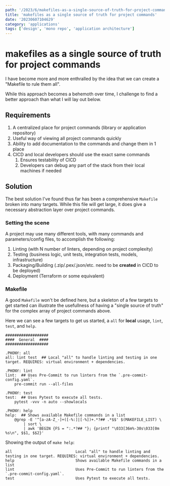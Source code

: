 ```yaml
---
path: '/2023/6/makefiles-as-a-single-source-of-truth-for-project-commands-20230607104629'
title: 'makefiles as a single source of truth for project commands'
date: '20230607104629'
category: 'applications'
tags: ['design', 'mono repo', 'application architecture']
---
```


# makefiles as a single source of truth for project commands
I have become more and more enthralled by the idea that we can create a "Makefile to rule them all".

While this approach becomes a behemoth over time, I challenge to find a better approach
than what I will lay out below.

## Requirements
1. A centralized place for project commands (library or application repository)
1. Useful way of viewing all project commands quickly
1. Ability to add documentation to the commands and change them in 1 place
1. CICD and local developers should use the exact same commands
    1. Ensures testability of CICD
    1. Developers can debug any part of the stack from their local machines if needed

## Solution
The best solution I've found thus far has been a comprehensive `Makefile` broken
into many targets. While this file will get large, it does give a necessary
abstraction layer over project commands.

### Setting the scene
A project may use many different tools, with many commands and parameters/config files,
to accomplish the following:
1. Linting (with N number of linters, depending on project complexity)
1. Testing (business logic, unit tests, integration tests, models, infrastructure)
1. Packaging/Building (.zip/.pex/.json/etc. need to be **created** in CICD to be deployed)
1. Deployment (Terraform or some equivalent)

### Makefile
A good `Makefile` won't be defined here, but a skeleton of a few targets to get started
can illustrate the usefullness of having a "single source of truth" for the complex
array of project commands above.

Here we can see a few targets to get us started, a `all` for **local** usage,
`lint`, `test`, and `help`.

```make
###################
####  General  ####
###################

.PHONY: all
all: lint test  ## Local "all" to handle linting and testing in one target. REQUIRES: virtual environment + dependencies.

.PHONY: lint
lint:  ## Uses Pre-Commit to run linters from the `.pre-commit-config.yaml`.
	pre-commit run --all-files

.PHONY: test
test:  ## Uses Pytest to execute all tests.
	pytest -vvv -n auto --showlocals

.PHONY: help
help:  ## Shows available Makefile commands in a list
	@grep -E '^[a-zA-Z_-]+([-%:]|[-%])+.*?## .*$$' $(MAKEFILE_LIST) \
		| sort \
		| awk 'BEGIN {FS = ":.*?## "}; {printf "\033[36m%-30s\033[0m %s\n", $$1, $$2}'
```

Showing the output of `make help`:
```
all                            Local "all" to handle linting and testing in one target. REQUIRES: virtual environment + dependencies.
help                           Shows available Makefile commands in a list
lint                           Uses Pre-Commit to run linters from the `.pre-commit-config.yaml`.
test                           Uses Pytest to execute all tests.
```
